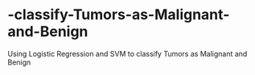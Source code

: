 # -classify-Tumors-as-Malignant-and-Benign

Using Logistic Regression and SVM to classify Tumors as Malignant and Benign

